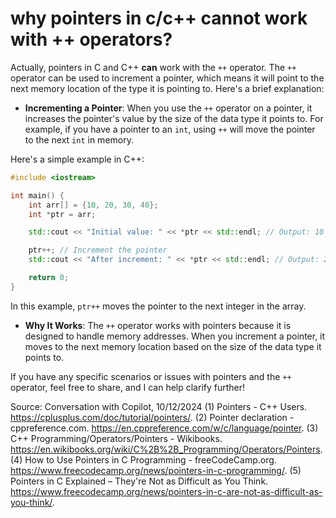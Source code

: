 # why pointers in c/c++  cannot work with ++ operators?

Actually, pointers in C and C++ **can** work with the `++` operator. The `++` operator can be used to increment a pointer, which means it will point to the next memory location of the type it is pointing to. Here's a brief explanation:

- **Incrementing a Pointer**: When you use the `++` operator on a pointer, it increases the pointer's value by the size of the data type it points to. For example, if you have a pointer to an `int`, using `++` will move the pointer to the next `int` in memory.

Here's a simple example in C++:

```cpp
#include <iostream>

int main() {
    int arr[] = {10, 20, 30, 40};
    int *ptr = arr;

    std::cout << "Initial value: " << *ptr << std::endl; // Output: 10

    ptr++; // Increment the pointer
    std::cout << "After increment: " << *ptr << std::endl; // Output: 20

    return 0;
}
```

In this example, `ptr++` moves the pointer to the next integer in the array.

- **Why It Works**: The `++` operator works with pointers because it is designed to handle memory addresses. When you increment a pointer, it moves to the next memory location based on the size of the data type it points to.

If you have any specific scenarios or issues with pointers and the `++` operator, feel free to share, and I can help clarify further!

Source: Conversation with Copilot, 10/12/2024
(1) Pointers - C++ Users. https://cplusplus.com/doc/tutorial/pointers/.
(2) Pointer declaration - cppreference.com. https://en.cppreference.com/w/c/language/pointer.
(3) C++ Programming/Operators/Pointers - Wikibooks. https://en.wikibooks.org/wiki/C%2B%2B_Programming/Operators/Pointers.
(4) How to Use Pointers in C Programming - freeCodeCamp.org. https://www.freecodecamp.org/news/pointers-in-c-programming/.
(5) Pointers in C Explained – They're Not as Difficult as You Think. https://www.freecodecamp.org/news/pointers-in-c-are-not-as-difficult-as-you-think/.
